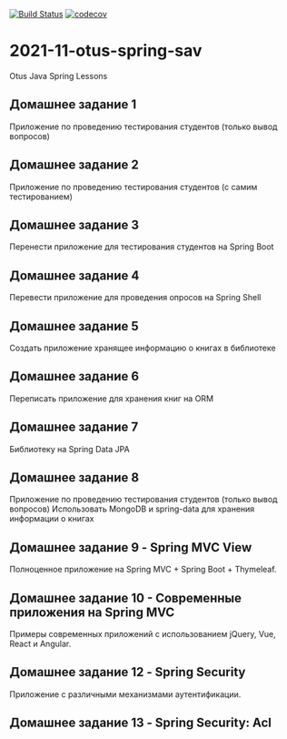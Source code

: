 
[![Build Status](https://app.travis-ci.com/coffeeturbo/2021-11-otus-spring-sav.svg?branch=main)](https://app.travis-ci.com/coffeeturbo/2021-11-otus-spring-sav)
[![codecov](https://codecov.io/gh/coffeeturbo/2021-11-otus-spring-sav/branch/main/graph/badge.svg?token=O5UG7DA1UP)](https://codecov.io/gh/coffeeturbo/2021-11-otus-spring-sav)

# 2021-11-otus-spring-sav
Otus Java Spring Lessons

## Домашнее задание 1
Приложение по проведению тестирования студентов (только вывод вопросов)

## Домашнее задание 2
Приложение по проведению тестирования студентов (с самим тестированием)

## Домашнее задание 3
Перенести приложение для тестирования студентов на Spring Boot

## Домашнее задание 4
Перевести приложение для проведения опросов на Spring Shell

## Домашнее задание 5
Создать приложение хранящее информацию о книгах в библиотеке

## Домашнее задание 6
Переписать приложение для хранения книг на ORM

## Домашнее задание 7
Библиотеку на Spring Data JPA

## Домашнее задание 8
Приложение по проведению тестирования студентов (только вывод вопросов) Использовать MongoDB и spring-data для хранения информации о книгах

## Домашнее задание 9 - Spring MVC View
Полноценное приложение на Spring MVC + Spring Boot + Thymeleaf.

## Домашнее задание 10 - Современные приложения на Spring MVC
Примеры современных приложений с использованием jQuery, Vue, React и Angular.

## Домашнее задание 12 - Spring Security
Приложение с различными механизмами аутентификации.

## Домашнее задание 13 - Spring Security: Acl
